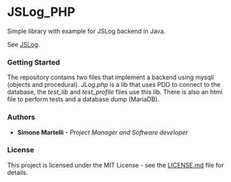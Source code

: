 # JSLog_PHP

Simple library with example for JSLog backend in Java.

See [JSLog](https://github.com/rippetanks/JSLog).

### Getting Started

The repository contains two files that implement a backend using mysqli (objects and procedural). *JLog.php* is a lib that uses PDO to connect to the database, the *test_lib* and *test_profile* files use this lib. There is also an html file to perform tests and a database dump (MariaDB).

### Authors

* **Simone Martelli** - *Project Manager and Software developer*

### License

This project is licensed under the MIT License - see the [LICENSE.md](LICENSE.md) file for details.
